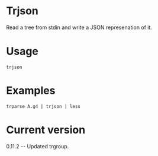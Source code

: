 # Trjson

Read a tree from stdin and write a JSON represenation of it.

# Usage

    trjson

# Examples

    trparse A.g4 | trjson | less

# Current version

0.11.2 -- Updated trgroup.
